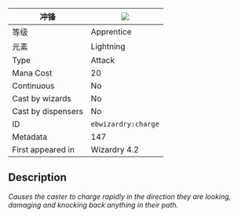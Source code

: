 | 冲锋 |![](https://github.com/Electroblob77/Wizardry/blob/1.12.2/src/main/resources/assets/ebwizardry/textures/spells/charge.png)|
|---|---|
| 等级 | Apprentice |
| 元素 | Lightning |
| Type | Attack |
| Mana Cost | 20 |
| Continuous | No |
| Cast by wizards | No |
| Cast by dispensers | No |
| ID | `ebwizardry:charge` |
| Metadata | 147 |
| First appeared in | Wizardry 4.2 |
## Description
_Causes the caster to charge rapidly in the direction they are looking, damaging and knocking back anything in their path._
